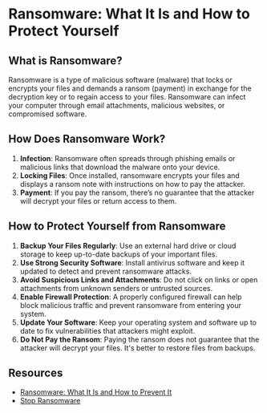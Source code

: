 # Ransomware: What It Is and How to Protect Yourself

## What is Ransomware?

Ransomware is a type of malicious software (malware) that locks or encrypts your files and demands a ransom (payment) in exchange for the decryption key or to regain access to your files. Ransomware can infect your computer through email attachments, malicious websites, or compromised software.

## How Does Ransomware Work?

1. **Infection**: Ransomware often spreads through phishing emails or malicious links that download the malware onto your device.
2. **Locking Files**: Once installed, ransomware encrypts your files and displays a ransom note with instructions on how to pay the attacker.
3. **Payment**: If you pay the ransom, there’s no guarantee that the attacker will decrypt your files or return access to them.

## How to Protect Yourself from Ransomware

1. **Backup Your Files Regularly**: Use an external hard drive or cloud storage to keep up-to-date backups of your important files.
2. **Use Strong Security Software**: Install antivirus software and keep it updated to detect and prevent ransomware attacks.
3. **Avoid Suspicious Links and Attachments**: Do not click on links or open attachments from unknown senders or untrusted sources.
4. **Enable Firewall Protection**: A properly configured firewall can help block malicious traffic and prevent ransomware from entering your system.
5. **Update Your Software**: Keep your operating system and software up to date to fix vulnerabilities that attackers might exploit.
6. **Do Not Pay the Ransom**: Paying the ransom does not guarantee that the attacker will decrypt your files. It's better to restore files from backups.

## Resources

- [Ransomware: What It Is and How to Prevent It](https://www.cisa.gov/ransomware)
- [Stop Ransomware](https://www.stopransomware.gov/)

